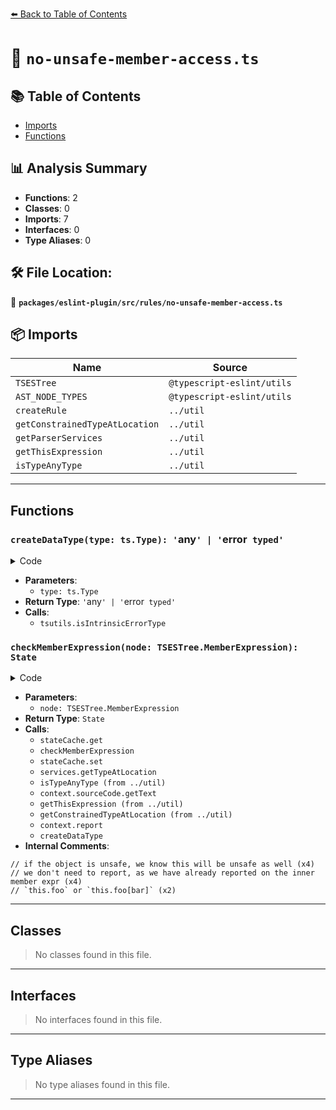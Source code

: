 [⬅️ Back to Table of Contents](../../../../index.md)

# 📄 `no-unsafe-member-access.ts`

## 📚 Table of Contents

- [Imports](#imports)
- [Functions](#functions)

## 📊 Analysis Summary

- **Functions**: 2
- **Classes**: 0
- **Imports**: 7
- **Interfaces**: 0
- **Type Aliases**: 0

## 🛠️ File Location:
📂 **`packages/eslint-plugin/src/rules/no-unsafe-member-access.ts`**

## 📦 Imports

| Name | Source |
|------|--------|
| `TSESTree` | `@typescript-eslint/utils` |
| `AST_NODE_TYPES` | `@typescript-eslint/utils` |
| `createRule` | `../util` |
| `getConstrainedTypeAtLocation` | `../util` |
| `getParserServices` | `../util` |
| `getThisExpression` | `../util` |
| `isTypeAnyType` | `../util` |


---

## Functions

### `createDataType(type: ts.Type): '`any`' | '`error` typed'`

<details><summary>Code</summary>

```ts
function createDataType(type: ts.Type): '`any`' | '`error` typed' {
  const isErrorType = tsutils.isIntrinsicErrorType(type);
  return isErrorType ? '`error` typed' : '`any`';
}
```
</details>

- **Parameters**:
  - `type: ts.Type`
- **Return Type**: `'`any`' | '`error` typed'`
- **Calls**:
  - `tsutils.isIntrinsicErrorType`
### `checkMemberExpression(node: TSESTree.MemberExpression): State`

<details><summary>Code</summary>

```ts
function checkMemberExpression(node: TSESTree.MemberExpression): State {
      const cachedState = stateCache.get(node);
      if (cachedState) {
        return cachedState;
      }

      if (node.object.type === AST_NODE_TYPES.MemberExpression) {
        const objectState = checkMemberExpression(node.object);
        if (objectState === State.Unsafe) {
          // if the object is unsafe, we know this will be unsafe as well
          // we don't need to report, as we have already reported on the inner member expr
          stateCache.set(node, objectState);
          return objectState;
        }
      }

      const type = services.getTypeAtLocation(node.object);
      const state = isTypeAnyType(type) ? State.Unsafe : State.Safe;
      stateCache.set(node, state);

      if (state === State.Unsafe) {
        const propertyName = context.sourceCode.getText(node.property);

        let messageId: 'unsafeMemberExpression' | 'unsafeThisMemberExpression' =
          'unsafeMemberExpression';

        if (!isNoImplicitThis) {
          // `this.foo` or `this.foo[bar]`
          const thisExpression = getThisExpression(node);

          if (
            thisExpression &&
            isTypeAnyType(
              getConstrainedTypeAtLocation(services, thisExpression),
            )
          ) {
            messageId = 'unsafeThisMemberExpression';
          }
        }

        context.report({
          node: node.property,
          messageId,
          data: {
            type: createDataType(type),
            property: node.computed ? `[${propertyName}]` : `.${propertyName}`,
          },
        });
      }

      return state;
    }
```
</details>

- **Parameters**:
  - `node: TSESTree.MemberExpression`
- **Return Type**: `State`
- **Calls**:
  - `stateCache.get`
  - `checkMemberExpression`
  - `stateCache.set`
  - `services.getTypeAtLocation`
  - `isTypeAnyType (from ../util)`
  - `context.sourceCode.getText`
  - `getThisExpression (from ../util)`
  - `getConstrainedTypeAtLocation (from ../util)`
  - `context.report`
  - `createDataType`
- **Internal Comments**:
```
// if the object is unsafe, we know this will be unsafe as well (x4)
// we don't need to report, as we have already reported on the inner member expr (x4)
// `this.foo` or `this.foo[bar]` (x2)
```


---

## Classes

> No classes found in this file.


---

## Interfaces

> No interfaces found in this file.


---

## Type Aliases

> No type aliases found in this file.


---